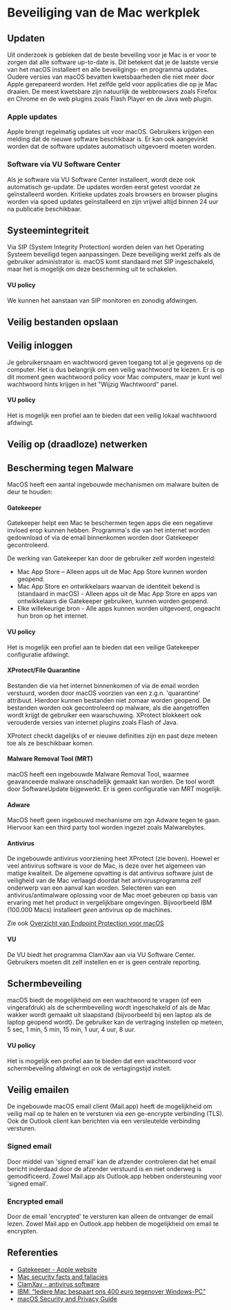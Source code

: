 Beveiliging van de Mac werkplek
===============================

Updaten
-------

Uit onderzoek is gebleken dat de beste beveiling voor je Mac is er voor te zorgen dat alle software up-to-date is. Dit betekent dat je de laatste versie van het macOS installeert en alle beveiligings- en programma updates. Oudere versies van macOS bevatten kwetsbaarheden die niet meer door Apple gerepareerd worden. Het zelfde geld voor applicaties die op je Mac draaien. De meest kwetsbare zijn natuurlijk de webbrowsers zoals Firefox en Chrome en de web plugins zoals Flash Player en de Java web plugin.

### Apple updates

Apple brengt regelmatig updates uit voor macOS. Gebruikers krijgen een melding dat de nieuwe software beschikbaar is. Er kan ook aangevinkt worden dat de software updates automatisch uitgevoerd moeten worden.


### Software via VU Software Center

Als je software via VU Software Center installeert, wordt deze ook automatisch ge-update. De updates worden eerst getest voordat ze geïnstalleerd worden. Kritieke updates zoals browsers en browser plugins worden via spoed updates geïnstalleerd en zijn vrijwel altijd binnen 24 uur na publicatie beschikbaar.

Systeemintegriteit
------------------

Via SIP (System Integrity Protection) worden delen van het Operating Systeem beveiligd tegen aanpassingen. Deze beveiliging werkt zelfs als de gebruiker administrator is. macOS komt standaard met SIP ingeschakeld, maar het is mogelijk om deze bescherming uit te schakelen.

#### VU policy
We kunnen het aanstaan van SIP monitoren en zonodig afdwingen.

Veilig bestanden opslaan
------------------------



Veilig inloggen
---------------

Je gebruikersnaam en wachtwoord geven toegang tot al je gegevens op de computer. Het is dus belangrijk om een veilig wachtwoord te kiezen. Er is op dit moment geen wachtwoord policy voor Mac computers, maar je kunt wel wachtwoord hints krijgen in het "Wijzig Wachtwoord" panel.

#### VU policy
Het is mogelijk een profiel aan te bieden dat een veilig lokaal wachtwoord afdwingt.

Veilig op (draadloze) netwerken
-------------------------------

Bescherming tegen Malware
-------------------------

MacOS heeft een aantal ingebouwde mechanismen om malware buiten de deur te houden:

#### Gatekeeper

Gatekeeper helpt een Mac te beschermen tegen apps die een negatieve invloed erop kunnen hebben. Programma's die van het internet worden gedownload of via de email binnenkomen worden door Gatekeeper gecontroleerd.

De werking van Gatekeeper kan door de gebruiker zelf worden ingesteld:
* Mac App Store – Alleen apps uit de Mac App Store kunnen worden geopend.
* Mac App Store en ontwikkelaars waarvan de identiteit bekend is (standaard in macOS) - Alleen apps uit de Mac App Store en apps van ontwikkelaars die Gatekeeper gebruiken, kunnen worden geopend.
* Elke willekeurige bron - Alle apps kunnen worden uitgevoerd, ongeacht hun bron op het internet.

#### VU policy

Het is mogelijk een profiel aan te bieden dat een veilige Gatekeeper configuratie afdwingt.

#### XProtect/File Quarantine

Bestanden die via het internet binnenkomen of via de email worden verstuurd, worden door macOS voorzien van een z.g.n. 'quarantine' attribuut. Hierdoor kunnen bestanden niet zomaar worden geopend. De bestanden worden ook gecontroleerd op malware, als die aangetroffen wordt krijgt de gebruiker een waarschuwing.
XProtect blokkeert ook verouderde versies van internet plugins zoals Flash of Java.

XProtect checkt dagelijks of er nieuwe definities zijn en past deze meteen toe als ze beschikbaar komen.

#### Malware Removal Tool (MRT)

macOS heeft een ingebouwde Malware Removal Tool, waarmee geavanceerde malware onschadelijk gemaakt kan worden. De tool wordt door SoftwareUpdate bijgewerkt. Er is geen configuratie van MRT mogelijk.

#### Adware

MacOS heeft geen ingebouwd mechanisme om zgn Adware tegen te gaan. Hiervoor kan een third party tool worden ingezet zoals Malwarebytes.

#### Antivirus

De ingebouwde antivirus voorziening heet XProtect (zie boven). Hoewel er veel antivirus software is voor de Mac, is deze over het algemeen van matige kwaliteit.
De algemene opvatting is dat antivirus software juist de veiligheid van de Mac verlaagd doordat het antivirusprogramma zelf onderwerp van een aanval kan worden.
Selecteren van een antivirus/antimalware oplossing voor de Mac moet gebeuren op basis van ervaring met het product in vergelijkbare omgevingen. Bijvoorbeeld IBM (100.000 Macs) installeert *geen* antivirus op de machines.

Zie ook [Overzicht van Endpoint Protection voor macOS](endpoint_protection.md)

#### VU

De VU biedt het programma ClamXav aan via VU Software Center. Gebruikers moeten dit zelf instellen en er is geen centrale reporting.

Schermbeveiling
---------------

macOS biedt de mogelijkheid om een wachtwoord te vragen (of een vingerafdruk) als de schermbeveiling wordt ingeschakeld of als de Mac wakker wordt gemaakt uit slaapstand (bijvoorbeeld bij een laptop als de laptop geopend wordt). De gebruiker kan de vertraging instellen op meteen, 5 sec, 1 min, 5 min, 15 min, 1 uur, 4 uur, 8 uur.

#### VU policy

Het is mogelijk een profiel aan te bieden dat een wachtwoord voor schermbeveiling afdwingt en ook de vertagingstijd instelt.

Veilig emailen
--------------

De ingebouwde macOS email client (Mail.app) heeft de mogelijkheid om veilig mail op te halen en te versturen via een ge-encrypte verbinding (TLS). Ook de Outlook client kan berichten via een versleutelde verbinding versturen.

### Signed email
Door middel van 'signed email' kan de afzender controleren dat het email bericht inderdaad door de afzender verstuurd is en niet onderweg is gemodificeerd. Zowel Mail.app als Outlook.app hebben ondersteuning voor 'signed email'.

### Encrypted email
Door de email 'encrypted' te versturen kan alleen de ontvanger de email lezen. Zowel Mail.app en Outlook.app hebben de mogelijkheid om email te encrypten.


Referenties
-----------

* [Gatekeeper - Apple website](https://support.apple.com/nl-nl/HT202491)
* [Mac security facts and fallacies](https://blog.malwarebytes.com/101/2017/03/mac-security-facts-and-fallacies/)
* [ClamXav - antivirus software](https://www.clamxav.com)
* [IBM: “Iedere Mac bespaart ons 400 euro tegenover Windows-PC”](https://www.onemorething.nl/2016/10/ibm-mac-bespaart-400-euro-tegenover-windows-pc/)
* [macOS Security and Privacy Guide](https://github.com/drduh/macOS-Security-and-Privacy-Guide)
